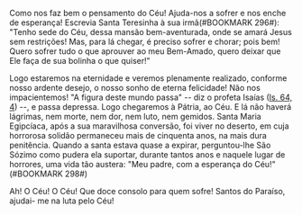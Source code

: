 
Como nos faz bem o pensamento do Céu! Ajuda-nos a sofrer e nos enche de esperança! Escrevia Santa Teresinha à sua irmã(#BOOKMARK 296#): "Tenho sede do Céu, dessa mansão bem-aventurada, onde se amará Jesus sem restrições! Mas, para lá chegar, é preciso sofrer e chorar; pois bem! Quero sofrer tudo o que aprouver ao meu Bem-Amado, quero deixar que Ele faça de sua bolinha o que quiser!"

Logo estaremos na eternidade e veremos plenamente realizado, conforme nosso ardente desejo, o nosso sonho de eterna felicidade! Não nos impacientemos! "A figura deste mundo passa" -- diz o profeta Isaías ([Is. 64, 4](https://vulgata.online/bible/Is.64?ed=MS&vfn=MS.Is.64.4:vs)) --, e passa depressa. Logo chegaremos à Pátria, ao Céu. E lá não haverá lágrimas, nem morte, nem dor, nem luto, nem gemidos. Santa Maria Egipcíaca, após a sua maravilhosa conversão, foi viver no deserto, em cuja horrorosa solidão permaneceu mais de cinquenta anos, na mais dura penitência. Quando a santa estava quase a expirar, perguntou-lhe São Sózimo como pudera ela suportar, durante tantos anos e naquele lugar de horrores, uma vida tão austera: "Meu padre, com a esperança do Céu!"(#BOOKMARK 298#)

Ah! O Céu! O Céu! Que doce consolo para quem sofre! Santos do Paraíso, ajudai- me na luta pelo Céu!

